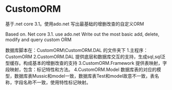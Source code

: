 # CustomORM
基于.net core 3.1。使用ado.net 写出最基础的增删改查的自定义ORM

Based on. Net core 3.1. use ado.net Write out the most basic add, delete, modify and query custom ORM

数据库脚本在：CustomORM\CustomORM.DAL 的文件夹下
1.主程序：CustomORM
2.CustomORM.DAL 提供底层和数据库交互的支持，生成sql,sql泛型缓存。构成基本的增删改查的支持
3.CustomORM.Framework 提供表映射，字段映射，包含：标记特性和方法。
4.CustomORM.Model 数据库表的对应的模型，数据库表Mussic和model一致，数据库表Test和model故意不一致，表名称，字段名称不一致，使用特性标记映射。
